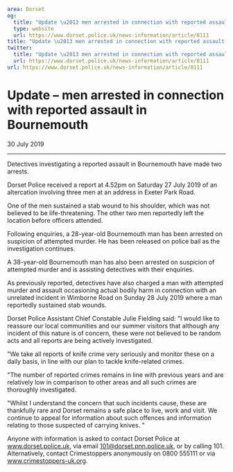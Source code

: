 ```yaml
area: Dorset
og:
  title: "Update \u2013 men arrested in connection with reported assault in Bournemouth"
  type: website
  url: https://www.dorset.police.uk/news-information/article/8111
title: "Update \u2013 men arrested in connection with reported assault in Bournemouth |"
twitter:
  title: "Update \u2013 men arrested in connection with reported assault in Bournemouth"
  url: https://www.dorset.police.uk/news-information/article/8111
url: https://www.dorset.police.uk/news-information/article/8111
```

# Update – men arrested in connection with reported assault in Bournemouth

30 July 2019

* * *

Detectives investigating a reported assault in Bournemouth have made two arrests.

Dorset Police received a report at 4.52pm on Saturday 27 July 2019 of an altercation involving three men at an address in Exeter Park Road.

One of the men sustained a stab wound to his shoulder, which was not believed to be life-threatening. The other two men reportedly left the location before officers attended.

Following enquiries, a 28-year-old Bournemouth man has been arrested on suspicion of attempted murder. He has been released on police bail as the investigation continues.

A 38-year-old Bournemouth man has also been arrested on suspicion of attempted murder and is assisting detectives with their enquiries.

As previously reported, detectives have also charged a man with attempted murder and assault occasioning actual bodily harm in connection with an unrelated incident in Wimborne Road on Sunday 28 July 2019 where a man reportedly sustained stab wounds.

Dorset Police Assistant Chief Constable Julie Fielding said: "I would like to reassure our local communities and our summer visitors that although any incident of this nature is of concern, these were not believed to be random acts and all reports are being actively investigated.

"We take all reports of knife crime very seriously and monitor these on a daily basis, in line with our plan to tackle knife-related crimes.

"The number of reported crimes remains in line with previous years and are relatively low in comparison to other areas and all such crimes are thoroughly investigated.

"Whilst I understand the concern that such incidents cause, these are thankfully rare and Dorset remains a safe place to live, work and visit. We continue to appeal for information about such offences and information relating to those suspected of carrying knives. "

Anyone with information is asked to contact Dorset Police at www.dorset.police.uk, via email 101@dorset.pnn.police.uk, or by calling 101. Alternatively, contact Crimestoppers anonymously on 0800 555111 or via www.crimestoppers-uk.org.

